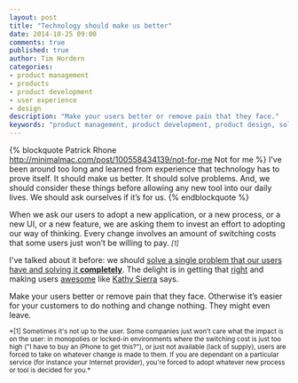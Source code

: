 ```yaml
---
layout: post
title: "Technology should make us better"
date: 2014-10-25 09:00
comments: true
published: true
author: Tim Hordern
categories: 
- product management
- products
- product development
- user experience
- design
description: "Make your users better or remove pain that they face."
keywords: "product management, product development, product design, solve customer problems, user experience"
---
```


{% blockquote Patrick Rhone http://minimalmac.com/post/100558434139/not-for-me Not for me %}
I’ve been around too long and learned from experience that technology has to prove itself. It should make us better. It should solve problems. And, we should consider these things before allowing any new tool into our daily lives. We should ask ourselves if it’s for us.
{% endblockquote %}

When we ask our users to adopt a new application, or a new process, or a new UI, or a new feature, we are asking them to invest an effort to adopting our way of thinking. Every change involves an amount of switching costs that some users just won’t be willing to pay. <small>*[1]*</small>

I've talked about it before: we should [solve a single problem that our users have and solving it **completely**](http://timhordern.com/fix-one-problem-and-fix-it-completely/). The delight is in getting that [right](http://timhordern.com/real-world-product-development) and making users [awesome](http://konigi.com/notebook/kathy-sierra-creating-awesome-users) like [Kathy Sierra](http://seriouspony.com/) says.

Make your users better or remove pain that they face. Otherwise it’s easier for your customers to do nothing and change nothing. They might even leave.

<small>
*[1] Sometimes it's not up to the user. Some companies just won't care what the impact is on the user: in monopolies or locked-in environments where the switching cost is just too high ("I have to buy an iPhone to get this?"), or just not available (lack of supply), users are forced to take on whatever change is made to them. If you are dependant on a particular service (for instance your Internet provider), you're forced to adopt whatever new process or tool is decided for you.*
</small>
